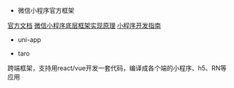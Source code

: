 - 微信小程序官方框架

[官方文档](https://developers.weixin.qq.com/miniprogram/dev/framework/quickstart/)
[微信小程序底层框架实现原理](https://juejin.cn/book/6982013809212784676?scrollMenuIndex=1)
[小程序开发指南](https://developers.weixin.qq.com/ebook?action=get_post_info&docid=0008aeea9a8978ab0086a685851c0a)

- uni-app

- taro

跨端框架，支持用react/vue开发一套代码，编译成各个端的小程序、h5、RN等应用